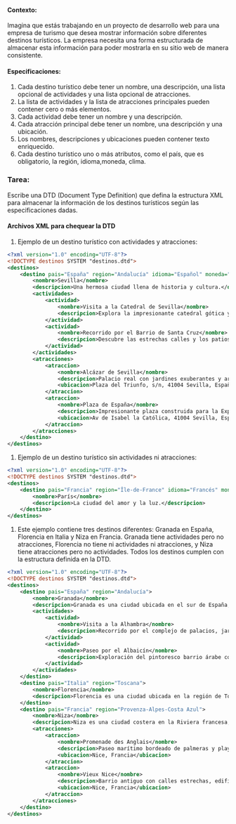 #### Contexto:
Imagina que estás trabajando en un proyecto de desarrollo web para una empresa de turismo que desea mostrar información sobre diferentes destinos turísticos. La empresa necesita una forma estructurada de almacenar esta información para poder mostrarla en su sitio web de manera consistente.

#### Especificaciones:
1. Cada destino turístico debe tener un nombre, una descripción, una lista opcional de actividades y una lista opcional de atracciones.
2. La lista de actividades y la lista de atracciones principales pueden contener cero o más elementos.
3. Cada actividad debe tener un nombre y una descripción.
4. Cada atracción principal debe tener un nombre, una descripción y una ubicación.
5. Los nombres, descripciones y ubicaciones pueden contener texto enriquecido.
6. Cada destino turístico uno o más atributos, como el país, que es obligatorio, la región, idioma,moneda, clima.


### Tarea:
Escribe una DTD (Document Type Definition) que defina la estructura XML para almacenar la información de los destinos turísticos según las especificaciones dadas.




#### Archivos XML para chequear la DTD

1. Ejemplo de un destino turístico con actividades y atracciones:

```xml
<?xml version="1.0" encoding="UTF-8"?>
<!DOCTYPE destinos SYSTEM "destinos.dtd">
<destinos>
    <destino pais="España" region="Andalucía" idioma="Español" moneda="Euro" clima="Mediterráneo">
        <nombre>Sevilla</nombre>
        <descripcion>Una hermosa ciudad llena de historia y cultura.</descripcion>
        <actividades>
            <actividad>
                <nombre>Visita a la Catedral de Sevilla</nombre>
                <descripcion>Explora la impresionante catedral gótica y la Giralda.</descripcion>
            </actividad>
            <actividad>
                <nombre>Recorrido por el Barrio de Santa Cruz</nombre>
                <descripcion>Descubre las estrechas calles y los patios encantadores de este barrio histórico.</descripcion>
            </actividad>
        </actividades>
        <atracciones>
            <atraccion>
                <nombre>Alcázar de Sevilla</nombre>
                <descripcion>Palacio real con jardines exuberantes y arquitectura impresionante.</descripcion>
                <ubicacion>Plaza del Triunfo, s/n, 41004 Sevilla, España</ubicacion>
            </atraccion>
            <atraccion>
                <nombre>Plaza de España</nombre>
                <descripcion>Impresionante plaza construida para la Exposición Iberoamericana de 1929.</descripcion>
                <ubicacion>Av de Isabel la Católica, 41004 Sevilla, España</ubicacion>
            </atraccion>
        </atracciones>
    </destino>
</destinos>
```

1. Ejemplo de un destino turístico sin actividades ni atracciones:

```xml
<?xml version="1.0" encoding="UTF-8"?>
<!DOCTYPE destinos SYSTEM "destinos.dtd">
<destinos>
    <destino pais="Francia" region="Île-de-France" idioma="Francés" moneda="Euro" clima="Templado">
        <nombre>París</nombre>
        <descripcion>La ciudad del amor y la luz.</descripcion>
    </destino>
</destinos>
```


1. Este ejemplo contiene tres destinos diferentes: Granada en España, Florencia en Italia y Niza en Francia. Granada tiene actividades pero no atracciones, Florencia no tiene ni actividades ni atracciones, y Niza tiene atracciones pero no actividades. Todos los destinos cumplen con la estructura definida en la DTD.

```xml
<?xml version="1.0" encoding="UTF-8"?>
<!DOCTYPE destinos SYSTEM "destinos.dtd">
<destinos>
    <destino pais="España" region="Andalucía">
        <nombre>Granada</nombre>
        <descripcion>Granada es una ciudad ubicada en el sur de España, conocida por la Alhambra y el barrio del Albaicín.</descripcion>
        <actividades>
            <actividad>
                <nombre>Visita a la Alhambra</nombre>
                <descripcion>Recorrido por el complejo de palacios, jardines y fortaleza.</descripcion>
            </actividad>
            <actividad>
                <nombre>Paseo por el Albaicín</nombre>
                <descripcion>Exploración del pintoresco barrio árabe con sus estrechas calles y vistas panorámicas.</descripcion>
            </actividad>
        </actividades>
    </destino>
    <destino pais="Italia" region="Toscana">
        <nombre>Florencia</nombre>
        <descripcion>Florencia es una ciudad ubicada en la región de Toscana, Italia, famosa por su arte y arquitectura renacentista.</descripcion>
    </destino>
    <destino pais="Francia" region="Provenza-Alpes-Costa Azul">
        <nombre>Niza</nombre>
        <descripcion>Niza es una ciudad costera en la Riviera francesa, famosa por su clima mediterráneo y su paseo marítimo.</descripcion>
        <atracciones>
            <atraccion>
                <nombre>Promenade des Anglais</nombre>
                <descripcion>Paseo marítimo bordeado de palmeras y playas.</descripcion>
                <ubicacion>Nice, Francia</ubicacion>
            </atraccion>
            <atraccion>
                <nombre>Vieux Nice</nombre>
                <descripcion>Barrio antiguo con calles estrechas, edificios coloridos y mercados.</descripcion>
                <ubicacion>Nice, Francia</ubicacion>
            </atraccion>
        </atracciones>
    </destino>
</destinos>
```

